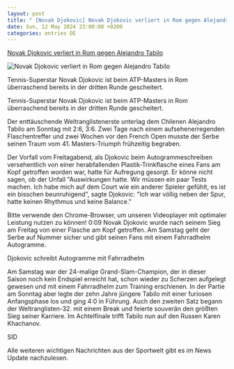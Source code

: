 ```yaml
---
layout: post
title: " [Novak Djokovic] Novak Djokovic verliert in Rom gegen Alejandro Tabilo"
date: Sun, 12 May 2024 23:00:00 +0200
categories: entries DE
---
```

[Novak Djokovic verliert in Rom gegen Alejandro Tabilo](https://sport.sky.de/tennis/artikel/novak-djokovic-verliert-in-rom-gegen-alejandro-tabilo/13134537/34240)

![Novak Djokovic verliert in Rom gegen Alejandro Tabilo](https://e6.365dm.de/24/05/1600x900/skysport_de-djokovic-tennis_6551822.jpg?20240512163008)

Tennis-Superstar Novak Djokovic ist beim ATP-Masters in Rom überraschend bereits in der dritten Runde gescheitert.

Tennis-Superstar Novak Djokovic ist beim ATP-Masters in Rom überraschend bereits in der dritten Runde gescheitert.

Der enttäuschende Weltranglistenerste unterlag dem Chilenen Alejandro Tabilo am Sonntag mit 2:6, 3:6. Zwei Tage nach einem aufsehenerregenden Flaschentreffer und zwei Wochen vor den French Open musste der Serbe seinen Traum vom 41. Masters-Triumph frühzeitig begraben.

Der Vorfall vom Freitagabend, als Djokovic beim Autogrammeschreiben versehentlich von einer herabfallenden Plastik-Trinkflasche eines Fans am Kopf getroffen worden war, hatte für Aufregung gesorgt. Er könne nicht sagen, ob der Unfall "Auswirkungen hatte. Wir müssen ein paar Tests machen. Ich habe mich auf dem Court wie ein anderer Spieler gefühlt, es ist ein bisschen beunruhigend", sagte Djokovic: "Ich war völlig neben der Spur, hatte keinen Rhythmus und keine Balance."

Bitte verwende den Chrome-Browser, um unseren Videoplayer mit optimaler Leistung nutzen zu können! 0:09 Novak Djokovic wurde nach seinem Sieg am Freitag von einer Flasche am Kopf getroffen. Am Samstag geht der Serbe auf Nummer sicher und gibt seinen Fans mit einem Fahrradhelm Autogramme.

Djokovic schreibt Autogramme mit Fahrradhelm

Am Samstag war der 24-malige Grand-Slam-Champion, der in dieser Saison noch kein Endspiel erreicht hat, schon wieder zu Scherzen aufgelegt gewesen und mit einem Fahrradhelm zum Training erschienen. In der Partie am Sonntag aber legte der zehn Jahre jüngere Tabilo mit einer furiosen Anfangsphase los und ging 4:0 in Führung. Auch den zweiten Satz begann der Weltranglisten-32. mit einem Break und feierte souverän den größten Sieg seiner Karriere. Im Achtelfinale trifft Tabilo nun auf den Russen Karen Khachanov.

SID

Alle weiteren wichtigen Nachrichten aus der Sportwelt gibt es im News Update nachzulesen.

